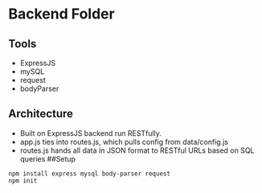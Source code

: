 # Backend Folder
## Tools
* ExpressJS
* mySQL
* request
* bodyParser
## Architecture
* Built on ExpressJS backend run RESTfully. 
* app.js ties into routes.js, which pulls config from data/config.js
* routes.js hands all data in JSON format to RESTful URLs based on SQL queries 
##Setup
```
npm install express mysql body-parser request
npm init
```